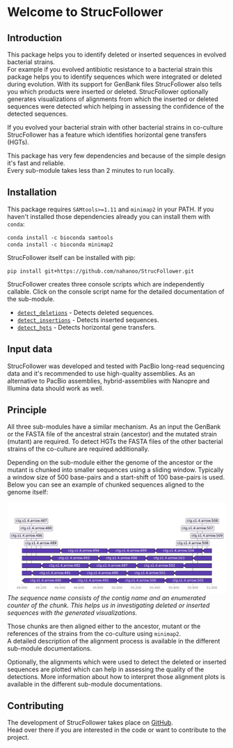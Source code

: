 # Welcome to StrucFollower

## Introduction

This package helps you to identify deleted or inserted sequences in evolved bacterial strains.  
For example if you evolved antibiotic resistance to a bacterial strain this package helps you to identify sequences which were integrated or deleted during evolution. With its support for GenBank files StrucFollower also tells you which products were inserted or deleted. StrucFollower optionally generates visualizations of alignments from which the inserted or deleted sequences were detected which helping in assessing the confidence of the detected sequences.  

If you evolved your bacterial strain with other bacterial strains in co-culture StrucFollower has a feature which identifies horizontal gene transfers (HGTs).

This package has very few dependencies and because of the simple design it's fast and reliable.  
Every sub-module takes less than 2 minutes to run locally.

## Installation

This package requires `SAMtools>=1.11` and `minimap2` in your PATH. If you haven't installed those dependencies already you can install them with `conda`:

```
conda install -c bioconda samtools
conda install -c bioconda minimap2 
```

StrucFollower itself can be installed with pip:
```
pip install git+https://github.com/nahanoo/StrucFollower.git
```

StrucFollower creates three console scripts which are independently callable. Click on the console script name for the detailed documentation of the sub-module. 

* [`detect_deletions`](detect_deletions) - Detects deleted sequences.  
* [`detect_insertions`](detect_insertions) - Detects inserted sequences.  
* [`detect_hgts`](detect_hgts) - Detects horizontal gene transfers.

## Input data

StrucFollower was developed and tested with PacBio long-read sequencing data and it's recommended to use high-quality assemblies. As an alternative to PacBio assemblies, hybrid-assemblies with Nanopre and Illumina data should work as well.

## Principle

All three sub-modules have a similar mechanism. As an input the GenBank or the FASTA file of the ancestral strain (ancestor) and the mutated strain (mutant) are required. 
To detect HGTs the FASTA files of the other bacterial strains of the co-culture are required additionally.  

Depending on the sub-module either the genome of the ancestor or the mutant is chunked into smaller sequences using a sliding window. Typically a window size of 500 base-pairs and a start-shift of 100 base-pairs is used. Below you can see an example of chunked sequences aligned to the genome itself:

![chunked_sequences](chunks.png)
*The sequence name consists of the contig name and an enumerated counter of the chunk. This helps us in investigating deleted or inserted sequences with the generated visualizations.*  

Those chunks are then aligned either to the ancestor, mutant or the references of the strains from the co-culture using `minimap2`.  
A detailed description of the alignment process is available in the different sub-module documentations.  

Optionally, the alignments which were used to detect the deleted or inserted sequences are plotted which can help in assessing the quality of the detections. More information about how to interpret those alignment plots is available in the different sub-module documentations.

## Contributing

The development of StrucFollower takes place on [GitHub](https://github.com/nahanoo/StrucFollower).  
Head over there if you are interested in the code or want to contribute to the project.